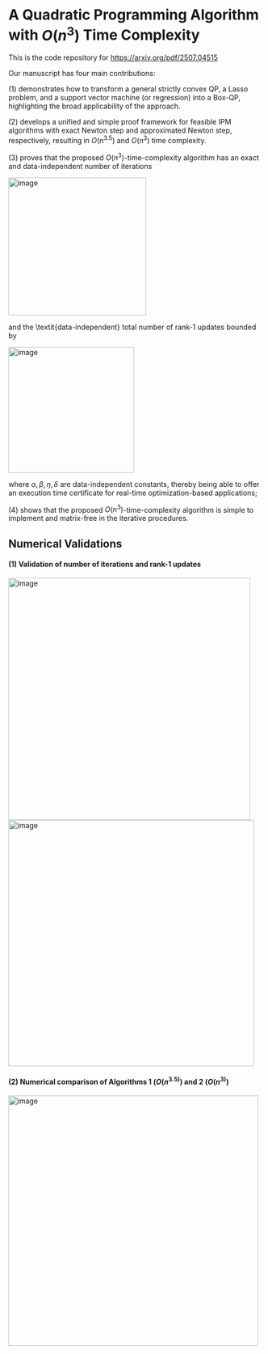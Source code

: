 # A Quadratic Programming Algorithm with $O(n^3)$ Time Complexity 
This is the code repository for https://arxiv.org/pdf/2507.04515

Our manuscript has four main contributions:

(1) demonstrates how to transform a general strictly convex QP, a Lasso problem, and a support vector machine (or regression) into a Box-QP, highlighting the broad applicability of the approach.

(2) develops a unified and simple proof framework for feasible IPM algorithms with exact Newton step and approximated Newton step, respectively, resulting in $O(n^{3.5})$ and $O(n^3)$ time complexity.

(3)  proves that the proposed $O(n^3)$-time-complexity algorithm has an exact and data-independent number of iterations   

<img width="273" alt="image" src="https://github.com/user-attachments/assets/13198375-3a04-4b80-a09f-74d6a28faadb" />

and the \textit{data-independent} total number of rank-1 updates bounded by

<img width="249" alt="image" src="https://github.com/user-attachments/assets/3e6f768b-e4e8-4323-9335-2954d0009aa4" />

where $\alpha,\beta,\eta,\delta$ are data-independent constants, thereby being able to offer an execution time certificate for real-time optimization-based applications;

(4) shows that the proposed $O(n^3)$-time-complexity algorithm is simple to implement and matrix-free in the iterative procedures.

## Numerical Validations
#### (1) Validation of number of iterations and rank-1 updates
<img width="479" alt="image" src="https://github.com/user-attachments/assets/41505dab-a47d-45cc-b2e4-5b76d2100779" />

<img width="487" alt="image" src="https://github.com/user-attachments/assets/395e9bce-d0d3-4716-b26f-1e24eb76fbb7" />

#### (2) Numerical comparison of Algorithms 1 ($O(n^{3.5)}$) and 2 ($O(n^{3)}$)
<img width="495" alt="image" src="https://github.com/user-attachments/assets/6bfd7c0a-39ef-4ab5-8afb-bc4ba5b1a922" />


